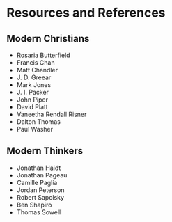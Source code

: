 # Resources and References

## Modern Christians
* Rosaria Butterfield
* Francis Chan
* Matt Chandler
* J. D. Greear
* Mark Jones
* J. I. Packer
* John Piper
* David Platt
* Vaneetha Rendall Risner
* Dalton Thomas
* Paul Washer

## Modern Thinkers
* Jonathan Haidt
* Jonathan Pageau
* Camille Paglia
* Jordan Peterson
* Robert Sapolsky
* Ben Shapiro
* Thomas Sowell

